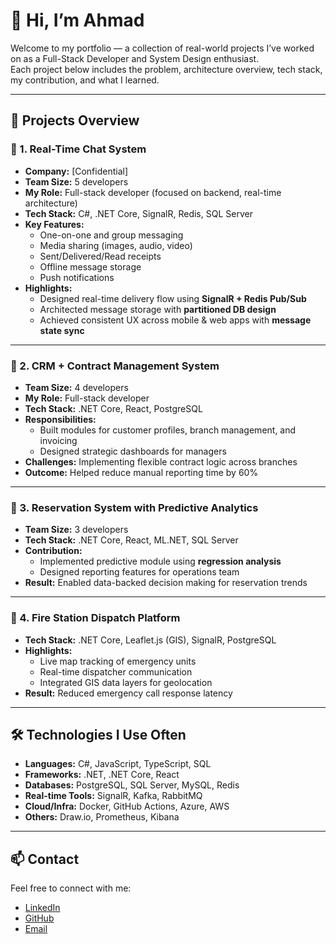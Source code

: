 # 👋 Hi, I’m Ahmad

Welcome to my portfolio — a collection of real-world projects I’ve worked on as a Full-Stack Developer and System Design enthusiast.  
Each project below includes the problem, architecture overview, tech stack, my contribution, and what I learned.

---

## 🧠 Projects Overview

### 🔹 1. **Real-Time Chat System**
- **Company:** [Confidential]
- **Team Size:** 5 developers
- **My Role:** Full-stack developer (focused on backend, real-time architecture)
- **Tech Stack:** C#, .NET Core, SignalR, Redis, SQL Server
- **Key Features:**
  - One-on-one and group messaging
  - Media sharing (images, audio, video)
  - Sent/Delivered/Read receipts
  - Offline message storage
  - Push notifications
- **Highlights:**
  - Designed real-time delivery flow using **SignalR + Redis Pub/Sub**
  - Architected message storage with **partitioned DB design**
  - Achieved consistent UX across mobile & web apps with **message state sync**

---

### 🔹 2. **CRM + Contract Management System**
- **Team Size:** 4 developers
- **My Role:** Full-stack developer
- **Tech Stack:** .NET Core, React, PostgreSQL
- **Responsibilities:**
  - Built modules for customer profiles, branch management, and invoicing
  - Designed strategic dashboards for managers
- **Challenges:** Implementing flexible contract logic across branches
- **Outcome:** Helped reduce manual reporting time by 60%

---

### 🔹 3. **Reservation System with Predictive Analytics**
- **Team Size:** 3 developers
- **Tech Stack:** .NET Core, React, ML.NET, SQL Server
- **Contribution:**
  - Implemented predictive module using **regression analysis**
  - Designed reporting features for operations team
- **Result:** Enabled data-backed decision making for reservation trends

---

### 🔹 4. **Fire Station Dispatch Platform**
- **Tech Stack:** .NET Core, Leaflet.js (GIS), SignalR, PostgreSQL
- **Highlights:**
  - Live map tracking of emergency units
  - Real-time dispatcher communication
  - Integrated GIS data layers for geolocation
- **Result:** Reduced emergency call response latency

---

## 🛠️ Technologies I Use Often
- **Languages:** C#, JavaScript, TypeScript, SQL
- **Frameworks:** .NET, .NET Core, React
- **Databases:** PostgreSQL, SQL Server, MySQL, Redis
- **Real-time Tools:** SignalR, Kafka, RabbitMQ
- **Cloud/Infra:** Docker, GitHub Actions, Azure, AWS
- **Others:** Draw.io, Prometheus, Kibana

---

## 📫 Contact
Feel free to connect with me:
- [LinkedIn](https://www.linkedin.com/in/sireskandari/)
- [GitHub](https://github.com/sireskandari/)
- [Email](mailto:Ahmad.Eskandari@Hotmail.com)
